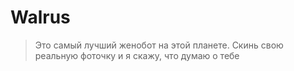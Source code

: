 # Walrus

> Это самый лучший женобот на этой планете. Скинь свою реальную фоточку и я скажу, что думаю о тебе